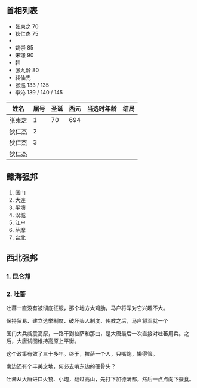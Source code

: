 ## 首相列表

+ 张柬之 70
+ 狄仁杰 75
+ 
+ 姚崇 85
+ 宋璟 90
+ 韩
+ 张九龄 80
+ 裴伷先
+ 张巡 133 / 135
+ 李沁 139 / 140 / 145


| 姓名 | 届号 | 圣诞 | 西元 | 当选时年龄 | 结局 |
| --- | --- | --- | --- | --- | --- |
| 张柬之 | 1 | 70 | 694 |
| 狄仁杰 | 2 |
| 狄仁杰 | 3 |
| 狄仁杰 |     |


## 鲸海强邦

1. 图门
2. 大连
3. 平壤
4. 汉城
5. 江户
6. 萨摩
7. 台北

## 西北强邦

### 1. 昆仑邦

### 2. 吐蕃

吐蕃一直没有被彻底征服，那个地方太鸡肋，马户将军对它兴趣不大。

保持贸易、建立选举制度、破坏头人制度、传教之后，马户将军就一个

图门大兵威震高原，一路干到拉萨和那曲，是大唐最后一次直接对吐蕃用兵。之后，大唐试图维持高原上平衡。

这个政策有效了三十多年。终于，拉萨一个人，只嘴炮，懒得管。

南边还有个丰美之地，何必去啃东边的硬骨头？

吐蕃从大唐进口火铳、小炮，翻过高山，先打下加德满都，然后一点点向下蚕食。